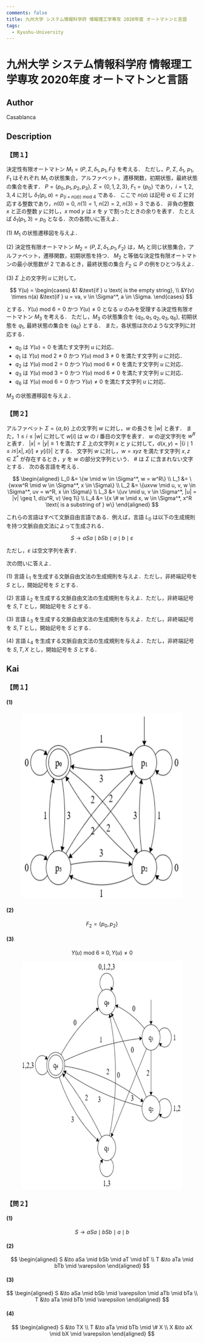 ```yaml
---
comments: false
title: 九州大学 システム情報科学府 情報理工学専攻 2020年度 オートマトンと言語
tags:
  - Kyushu-University
---
```

# 九州大学 システム情報科学府 情報理工学専攻 2020年度 オートマトンと言語

## **Author**
Casablanca

## **Description**
### 【問１】
決定性有限オートマトン $M_1 = (P, \Sigma, \delta_1, p_1, F_1)$ を考える．
ただし，$P$, $\Sigma$, $\delta_1$, $p_1$, $F_1$ はそれぞれ $M_1$ の状態集合，アルファベット，遷移関数，初期状態，最終状態の集合を表す．
$P = \{p_0, p_1, p_2, p_3\}$, $\Sigma = \{0, 1, 2, 3\}$, $F_1 = \{p_0\}$ であり，$i = 1,2,3,4$ に対し $\delta_1 (p_i, a) = p_{(i + n(a)) \text{ mod } 4}$ である．
ここで $n(a)$ は記号 $a \in \Sigma$ に対応する整数であり，$n(0) = 0$, $n(1) = 1$, $n(2) = 2$, $n(3) = 3$ である．
非負の整数 $x$ と正の整数 $y$ に対し，$x \text{ mod } y$ は $x$ を $y$ で割ったときの余りを表す．
たとえば $\delta_1(p_1, 3) = p_0$ となる．次の各問いに答えよ．

(1) $M_1$ の状態遷移図を与えよ．

(2) 決定性有限オートマトン $M_2 = (P, \Sigma, \delta_1, p_1, F_2)$ は，$M_1$ と同じ状態集合，アルファベット，遷移関数，初期状態を持つ．
$M_2$ と等価な決定性有限オートマトンの最小状態数が $2$ であるとき，最終状態の集合 $F_2 \subseteq P$ の例をひとつ与えよ．

(3) $\Sigma$ 上の文字列 $u$ に対して，

$$
Y(u) = \begin{cases}
    &1 &\text{if } u \text{ is the empty string}, \\
    &Y(v) \times n(a) &\text{if } u = va, v \in \Sigma^*, a \in \Sigma.
\end{cases}
$$

とする．$Y(u) \text{ mod } 6 = 0$ かつ $Y(u) \neq 0$ となる $u$ のみを受理する決定性有限オートマトン $M_3$ を考える．
ただし，$M_3$ の状態集合を $\{q_0, q_1, q_2, q_3, q_6\}$, 初期状態を $q_1$, 最終状態の集合を $\{q_6\}$ とする．
また，各状態は次のような文字列に対応する．

- $q_0$ は $Y(u) = 0$ を満たす文字列 $u$ に対応．
- $q_1$ は $Y(u) \text{ mod } 2 \neq 0$ かつ $Y(u) \text{ mod } 3 \neq 0$ を満たす文字列 $u$ に対応．
- $q_2$ は $Y(u) \text{ mod } 2 = 0$ かつ $Y(u) \text{ mod } 6 \neq 0$ を満たす文字列 $u$ に対応．
- $q_3$ は $Y(u) \text{ mod } 3 = 0$ かつ $Y(u) \text{ mod } 6 \neq 0$ を満たす文字列 $u$ に対応．
- $q_6$ は $Y(u) \text{ mod } 6 = 0$ かつ $Y(u) \neq 0$ を満たす文字列 $u$ に対応．

$M_3$ の状態遷移図を与えよ．

### 【問２】
アルファベット $\Sigma = \{a, b\}$ 上の文字列 $w$ に対し，$w$ の長さを $|w|$ と表す．
また，$1 \leq i \leq |w|$ に対して $w[i]$ は $w$ の $i$ 番目の文字を表す．
$w$ の逆文字列を $w^R$ と表す．
$|x| = |y| \geq 1$ を満たす $\Sigma$ 上の文字列 $x$ と $y$ に対して，$d(x,y) = |\{ i \mid 1 \leq i \leq |x|, x[i] \neq y[i]\}|$ とする．
文字列 $w$ に対し，$w = xyz$ を満たす文字列 $x, z \in \Sigma^*$ が存在するとき，$y$ を $w$ の部分文字列という．
$\#$ は $\Sigma$ に含まれない文字とする．
次の各言語を考える．

$$
\begin{aligned}
L_0 &= \{w \mid w \in \Sigma^*, w = w^R\} \\
L_1 &= \{wxw^R \mid w \in \Sigma^*, x \in \Sigma\} \\
L_2 &= \{uxvw \mid u, v, w \in \Sigma^*, uv = w^R, x \in \Sigma\} \\
L_3 &= \{uv \mid u, v \in \Sigma^*, |u| = |v| \geq 1, d(u^R, v) \leq 1\} \\
L_4 &= \{x \# w \mid x, w \in \Sigma^*, x^R \text{ is a substring of } w\}
\end{aligned}
$$

これらの言語はすべて文脈自由言語である．例えば，言語 $L_0$ は以下の生成規則を持つ文脈自由文法によって生成される．

$$
S \to aSa \mid bSb \mid a \mid b \mid \varepsilon
$$

ただし，$\varepsilon$ は空文字列を表す．

次の問いに答えよ．

(1) 言語 $L_1$ を生成する文脈自由文法の生成規則を与えよ．ただし，非終端記号を $S$ とし，開始記号を $S$ とする．

(2) 言語 $L_2$ を生成する文脈自由文法の生成規則を与えよ．ただし，非終端記号を $S, T$ とし，開始記号を $S$ とする．

(3) 言語 $L_3$ を生成する文脈自由文法の生成規則を与えよ．ただし，非終端記号を $S, T$ とし，開始記号を $S$ とする．

(4)  言語 $L_4$ を生成する文脈自由文法の生成規則を与えよ．ただし，非終端記号を $S, T, X$ とし，開始記号を $S$ とする．

## **Kai**
### 【問１】
#### (1)
<figure style="text-align:center;">
  <img src="https://raw.githubusercontent.com/Myyura/the_kai_project_assets/main/kakomonn/kyushu_university/ISEE/ist_2020_automata_and_formal_language_p1.png" width="585" height="490" alt=""/>
</figure>

#### (2)

$$
F_2 = \{p_0, p_2\}
$$

#### (3)

$$
Y(u) \text{ mod } 6 \equiv 0, Y(u) \neq 0
$$

<figure style="text-align:center;">
  <img src="https://raw.githubusercontent.com/Myyura/the_kai_project_assets/main/kakomonn/kyushu_university/ISEE/ist_2020_automata_and_formal_language_p2.png" width="600" height="600" alt=""/>
</figure>

### 【問２】
#### (1)

$$
S \to aSa \mid bSb \mid a \mid b
$$

#### (2)

$$
\begin{aligned}
    S &\to aSa \mid bSb \mid aT \mid bT \\
    T &\to aTa \mid bTb \mid \varepsilon
\end{aligned}
$$

#### (3)

$$
\begin{aligned}
S &\to aSa \mid bSb \mid \varepsilon \mid aTb \mid bTa \\
T &\to aTa \mid bTb \mid \varepsilon
\end{aligned}
$$

#### (4)

$$
\begin{aligned}
    S &\to TX \\
    T &\to aTa \mid bTb \mid \# X \\
    X &\to aX \mid bX \mid \varepsilon
\end{aligned}
$$